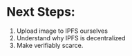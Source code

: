 # Next Steps:
1. Upload image to IPFS ourselves
2. Understand why IPFS is decentralized
3. Make verifiably scarce.